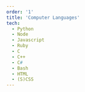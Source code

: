 ```yaml
---
order: '1'
title: 'Computer Languages'
tech:
  - Python
  - Node
  - Javascript
  - Ruby
  - C
  - C++
  - C#
  - Bash
  - HTML
  - (S)CSS
---
```


